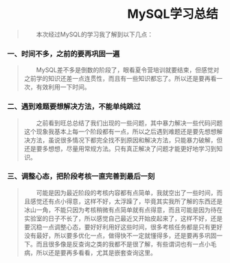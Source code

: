 # &emsp;&emsp;&emsp;&emsp;&emsp;&emsp;&emsp;&emsp;&emsp;&emsp;MySQL学习总结
> &emsp;&emsp;本次经过MySQL的学习我了解到以下几点：
### 一、时间不多，之前的要再巩固一遍
> &emsp;&emsp;MySQL差不多是倒数的阶段了，眼看夏令营培训就要结束，但感觉对之前学的知识还差一点连贯性，而且有一些知识都忘了。所以还是要再看一次，有效利用一下时间。
### 二、遇到难题要想解决方法，不能单纯跳过
> &emsp;&emsp;之前看到旺总总结了我们出现的一些问题，其中暴力解决一些代码问题这个现象我基本上每一个阶段都有一点，所以之后遇到难题还是要先想想解决方法，虽说很多情况下都完全找不到原因和解决方法，只能暴力破解，但还是要多想想，尽量用常规方法。只有真正解决了问题才能更好地学习到知识。
### 三、调整心态，把阶段考核一直完善到最后一刻
> &emsp;&emsp;可能是因为最近阶段的考核内容都有点简单，我就空出了一些时间，而且感觉还有点小得意，这样不好，太浮躁了，毕竟其实我所了解的东西还是冰山一角，不能只因为考核稍微有点简单就有点得意，而且可能是因为待在实验室的日子不长了，所以感觉自己最近又开始皮起来了，这样不好，还是要沉稳一点调整心态，要好好利用好这些时间，很多考核任务都是只有更好没有最好，所以要多优化一点，做得快不一定就懂得多，还是要再多巩固一下。而且很多像是反查询之类的我都不是很了解，有些谓词也有一点小毛病，所以还是要再多看看，尤其是嵌套查询这里。